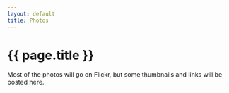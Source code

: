 ```yaml
---
layout: default
title: Photos
---
```


# {{ page.title }}

Most of the photos will go on Flickr, but some thumbnails and links will be
posted here.
